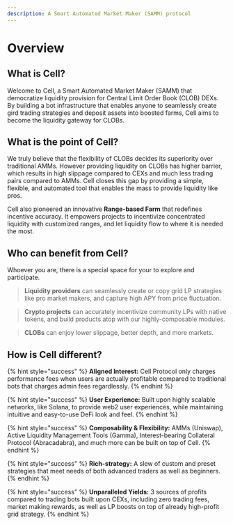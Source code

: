 ```yaml
---
description: A Smart Automated Market Maker (SAMM) protocol
---
```


# Overview

## What is Cell?

Welcome to Cell, a Smart Automated Market Maker (SAMM) that democratize liquidity provision for Central Limit Order Book (CLOB) DEXs. By building a bot infrastructure that enables anyone to seamlessly create gird trading strategies and deposit assets into boosted farms, Cell aims to become the liquidity gateway for CLOBs.

## What is the point of Cell?

We truly believe that the flexibility of CLOBs decides its superiority over traditional AMMs. However providing liquidity on CLOBs has higher barrier, which results in high slippage compared to CEXs and much less trading pairs compared to AMMs. Cell closes this gap by providing a simple, flexible, and automated tool that enables the mass to provide liquidity like pros.

Cell also pioneered an innovative **Range-based Farm** that redefines incentive accuracy. It empowers projects to incentivize concentrated liquidity with customized ranges, and let liquidity flow to where it is needed the most.

## Who can benefit from Cell?

Whoever you are, there is a special space for your to explore and participate.

> **Liquidity providers** can seamlessly create or copy grid LP strategies like pro market makers, and capture high APY from price fluctuation.

> **Crypto projects** can accurately incentivize community LPs with native tokens, and build products atop with our highly-composable modules.

> **CLOBs** can enjoy lower slippage, better depth, and more markets.

## How is Cell different?

{% hint style="success" %}
**Aligned Interest:** Cell Protocol only charges performance fees when users are actually profitable compared to traditional bots that charges admin fees regardlessly.
{% endhint %}

{% hint style="success" %}
**User Experience:** Built upon highly scalable networks, like Solana, to provide web2 user experiences, while maintaining intuitive and easy-to-use DeFi look and feel.
{% endhint %}

{% hint style="success" %}
**Composability & Flexibility:** AMMs (Uniswap), Active Liquidity Management Tools (Gamma), Interest-bearing Collateral Protocol (Abracadabra), and much more can be built on top of Cell.
{% endhint %}

{% hint style="success" %}
**Rich-strategy:** A slew of custom and preset strategies that meet needs of both advanced traders as well as beginners.
{% endhint %}

{% hint style="success" %}
**Unparalleled Yields:** 3 sources of profits compared to trading bots built upon CEXs, including zero trading fees, market making rewards, as well as LP boosts on top of already high-profit grid strategy.
{% endhint %}
